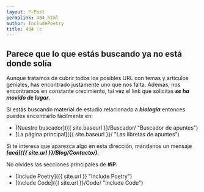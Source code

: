 ```yaml
---
layout: P-Post
permalink: 404.html
author: IncludePoetry
title: 404 :c
---
```


## Parece que lo que estás buscando ya no está donde solía

Aunque tratamos de cubrir todos los posibles URL con temas y artículos geniales, has encontrado justamente uno que nos falta. Además, nos encontramos en constante crecimiento, tal vez el link que solicitas ***se ha movido de lugar***.

Si estás buscando material de estudio relacionado a ***biología*** entonces puedes encontrarlo fácilmente en:

- [Nuestro buscador]({{ site.baseurl }}/Buscador/ "Buscador de apuntes")
- [La página principal]({{ site.baseurl }}/ "Las libretas de apuntes")

Si te interesa que aparezca algo en esta dirección, mándanos un mensaje ***[acá]({{ site.url }}/Blog/Contacto/)***.

No olvides las secciones principales de **#iP**:

- [Include Poetry]({{ site.url }} "Include Poetry")
- [Include Code]({{ site.url }}/Code/ "Include Code")